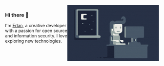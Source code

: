 <img alt="Night Coding" src="https://raw.githubusercontent.com/AVS1508/AVS1508/master/assets/Night-Coding.gif" align="right">

### Hi there 👋
I'm [Erlan](https://www.linkedin.com/in/erlanlucio), a creative developer with a passion for open source and information security. I love exploring new technologies.

